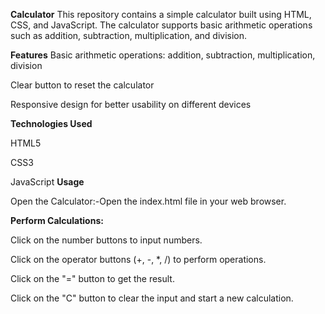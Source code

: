 **Calculator**
This repository contains a simple calculator built using HTML, CSS, and JavaScript. The calculator supports basic arithmetic operations such as addition, subtraction, multiplication, and division.

**Features**
Basic arithmetic operations: addition, subtraction, multiplication, division

Clear button to reset the calculator

Responsive design for better usability on different devices

**Technologies Used**

HTML5

CSS3

JavaScript
**Usage**

Open the Calculator:-Open the index.html file in your web browser.

**Perform Calculations:**

Click on the number buttons to input numbers.

Click on the operator buttons (+, -, *, /) to perform operations.

Click on the "=" button to get the result.

Click on the "C" button to clear the input and start a new calculation.
